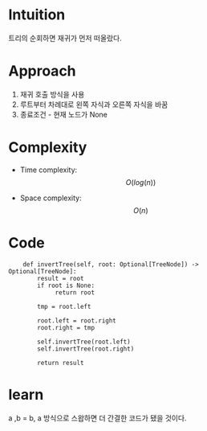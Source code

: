 # Intuition
<!-- Describe your first thoughts on how to solve this problem. -->
트리의 순회하면 재귀가 먼저 떠올랐다.

# Approach
<!-- Describe your approach to solving the problem. -->
1. 재귀 호출 방식을 사용
2. 루트부터 차례대로 왼쪽 자식과 오른쪽 자식을 바꿈
3. 종료조건 - 현재 노드가 None

# Complexity
- Time complexity: $$O(log(n))$$
<!-- Add your time complexity here, e.g. $$O(n)$$ -->

- Space complexity: $$O(n)$$
<!-- Add your space complexity here, e.g. $$O(n)$$ -->

# Code
```
    def invertTree(self, root: Optional[TreeNode]) -> Optional[TreeNode]:
        result = root
        if root is None:
             return root

        tmp = root.left

        root.left = root.right
        root.right = tmp

        self.invertTree(root.left)
        self.invertTree(root.right)

        return result
```

# learn
a ,b = b, a 방식으로 스왑하면 더 간결한 코드가 됐을 것이다.